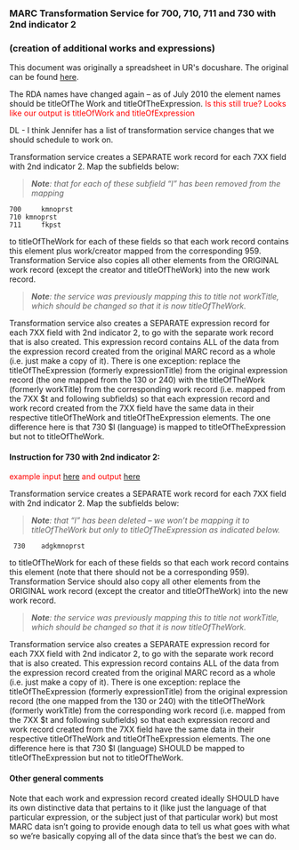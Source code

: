 

### MARC Transformation Service for 700, 710, 711 and 730 with 2nd indicator 2 ###
### (creation of additional works and expressions) ###

This document was originally a spreadsheet in UR's docushare. The original can be found [here](http://docushare.lib.rochester.edu/docushare/dsweb/Services/Document-35072).

The RDA names have changed again – as of July 2010 the element names should be titleOfThe Work and titleOfTheExpression.
<font color='red'>Is this still true?  Looks like our output is titleOfWork and titleOfExpression</font>

DL - I think Jennifer has a list of transformation service changes that we should schedule to work on.

Transformation service creates a SEPARATE work record for each 7XX field with 2nd indicator 2.  Map the subfields below:

> _**Note**: that for each of these subfield “l” has been removed from the mapping_
```
700 	kmnoprst
710	kmnoprst
711 	fkpst  
```
to titleOfTheWork for each of these fields so that each work record contains this element plus work/creator mapped from the corresponding 959.  Transformation Service also copies all other elements from the ORIGINAL work record (except the creator and titleOfTheWork) into the new work record.

> _**Note**: the service was previously mapping this to title not workTitle, which should be changed so that it is now titleOfTheWork._

Transformation service also creates a SEPARATE expression record for each 7XX field with 2nd indicator 2, to go with the separate work record that is also created.  This expression record contains ALL of the data from the expression record created from the original MARC record as a whole (i.e. just make a copy of it).  There is one exception:  replace the titleOfTheExpression (formerly expressionTitle) from the original expression record (the one mapped from the 130 or 240) with the titleOfTheWork (formerly workTitle) from the corresponding work record (i.e. mapped from the 7XX $t and following subfields) so that each expression record and work record created from the 7XX field have the same data in their respective titleOfTheWork and titleOfTheExpression elements.  The one difference here is that 730 $l (language) is mapped to titleOfTheExpression but not to titleOfTheWork.

#### Instruction for 730 with 2nd indicator 2: ####
<font color='red'>example input <a href='http://code.google.com/p/xcmetadataservicestoolkit/source/browse/branches/bens_perma_branch/mst-service/custom/MARCToXCTransformation/test/mock_harvest_input/multipleWEs/010.xml'>here</a> and output <a href='http://code.google.com/p/xcmetadataservicestoolkit/source/browse/branches/bens_perma_branch/mst-service/custom/MARCToXCTransformation/test/mock_harvest_expected_output/multipleWEs/010.xml'>here</a></font>

Transformation service creates a SEPARATE work record for each 7XX field with 2nd indicator 2.  Map the subfields below:

> _**Note**: that “l” has been deleted – we won’t be mapping it to titleOfTheWork but only to titleOfTheExpression as indicated below._
```
 730	adgkmnoprst    
```

to titleOfTheWork for each of these fields so that each work record contains this element (note that there should not be a corresponding 959).    Transformation Service should also copy all other elements from the ORIGINAL work record (except the creator and titleOfTheWork) into the new work record.

> _**Note**:  the service was previously mapping this to title not workTitle, which should be changed so that it is now titleOfTheWork._

Transformation service also creates a SEPARATE expression record for each 7XX field with 2nd indicator 2, to go with the separate work record that is also created.  This expression record contains ALL of the data from the expression record created from the original MARC record as a whole (i.e. just make a copy of it).  There is one exception:  replace the titleOfTheExpression (formerly expressionTitle) from the original expression record (the one mapped from the 130 or 240) with the titleOfTheWork (formerly workTitle) from the corresponding work record (i.e. mapped from the 7XX $t and following subfields) so that each expression record and work record created from the 7XX field have the same data in their respective titleOfTheWork and titleOfTheExpression elements.  The one difference here is that 730 $l (language) SHOULD be mapped to titleOfTheExpression but not to titleOfTheWork.

#### Other general comments ####
Note that each work and expression record created ideally SHOULD have its own distinctive data that pertains to it (like just the language of that particular expression, or the subject just of that particular work) but most MARC data isn’t going to provide enough data to tell us what goes with what so we’re basically copying all of the data since that’s the best we can do.